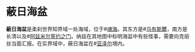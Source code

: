 # 蔽日海盆
**蔽日海盆**是柔刹世界知界域一处海域，位于#[魂海](locations/sea-of-souls)。其东方是#[乌有斯麓](locations/urithiru)，南方是长清以及#[阿兹米尔誓约之门](locations/azimir-oathgate)。纳兹在其地图中标明海盆中有些怪事，需要向克丽丝当面汇报。在实界域中，蔽日海盆在#[亚泽尔](locations/azir)境内。